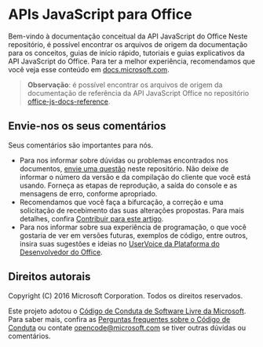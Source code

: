 # <a name="office-javascript-apis"></a>APIs JavaScript para Office

Bem-vindo à documentação conceitual da API JavaScript do Office Neste repositório, é possível encontrar os arquivos de origem da documentação para os conceitos, guias de início rápido, tutoriais e guias explicativos da API JavaScript do Office. Para ter a melhor experiência, recomendamos que você veja esse conteúdo em [docs.microsoft.com](https://docs.microsoft.com/office/dev/add-ins).

> **Observação**: é possível encontrar os arquivos de origem da documentação de referência da API JavaScript Office no repositório [office-js-docs-reference](https://github.com/OfficeDev/office-js-docs-reference).

## <a name="give-us-your-feedback"></a>Envie-nos os seus comentários

Seus comentários são importantes para nós.
* Para nos informar sobre dúvidas ou problemas encontrados nos documentos, [envie uma questão](https://github.com/OfficeDev/office-js-docs-pr/issues) neste repositório. Não deixe de informar o número da versão e da compilação do cliente que você está usando. Forneça as etapas de reprodução, a saída do console e as mensagens de erro, conforme apropriado. 
* Recomendamos que você faça a bifurcação, a correção e uma solicitação de recebimento das suas alterações propostas. Para mais detalhes, confira [Contribuir para este artigo](Contributing.md). 
* Para nos informar sobre sua experiência de programação, o que você gostaria de ver em versões futuras, exemplos de código, entre outros, insira suas sugestões e ideias no [UserVoice da Plataforma do Desenvolvedor do Office](https://officespdev.uservoice.com/).

## <a name="copyright"></a>Direitos autorais

Copyright (C) 2016 Microsoft Corporation. Todos os direitos reservados.


Este projeto adotou o [Código de Conduta de Software Livre da Microsoft](https://opensource.microsoft.com/codeofconduct/). Para saber mais, confira as [Perguntas frequentes sobre o Código de Conduta](https://opensource.microsoft.com/codeofconduct/faq/) ou contate [opencode@microsoft.com](mailto:opencode@microsoft.com) se tiver outras dúvidas ou comentários.
